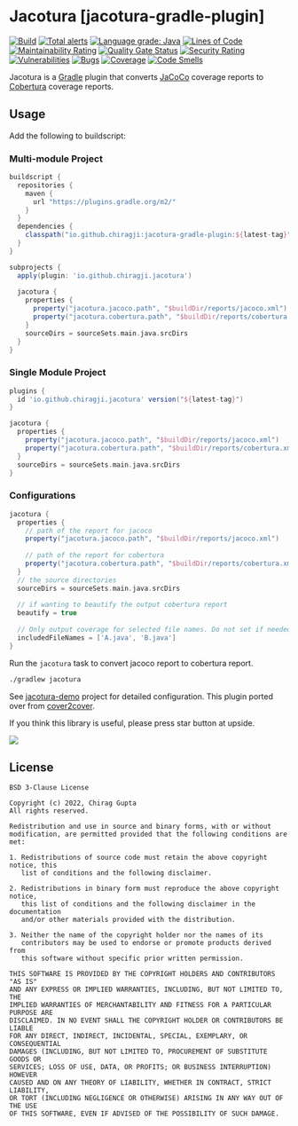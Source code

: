 Jacotura [jacotura-gradle-plugin]
======================
[![Build](https://github.com/chirag-ji/Jacotura/actions/workflows/gradle.yml/badge.svg)](https://github.com/chirag-ji/Jacotura/actions/workflows/gradle.yml)
[![Total alerts](https://img.shields.io/lgtm/alerts/g/chirag-ji/Jacotura.svg?logo=lgtm&logoWidth=18)](https://lgtm.com/projects/g/chirag-ji/Jacotura/alerts/)
[![Language grade: Java](https://img.shields.io/lgtm/grade/java/g/chirag-ji/Jacotura.svg?logo=lgtm&logoWidth=18)](https://lgtm.com/projects/g/chirag-ji/Jacotura/context:java)
[![Lines of Code](https://sonarcloud.io/api/project_badges/measure?project=chirag-ji_Jacotura&metric=ncloc)](https://sonarcloud.io/summary/new_code?id=chirag-ji_Jacotura)
[![Maintainability Rating](https://sonarcloud.io/api/project_badges/measure?project=chirag-ji_Jacotura&metric=sqale_rating)](https://sonarcloud.io/summary/new_code?id=chirag-ji_Jacotura)
[![Quality Gate Status](https://sonarcloud.io/api/project_badges/measure?project=chirag-ji_Jacotura&metric=alert_status)](https://sonarcloud.io/summary/new_code?id=chirag-ji_Jacotura)
[![Security Rating](https://sonarcloud.io/api/project_badges/measure?project=chirag-ji_Jacotura&metric=security_rating)](https://sonarcloud.io/summary/new_code?id=chirag-ji_Jacotura)
[![Vulnerabilities](https://sonarcloud.io/api/project_badges/measure?project=chirag-ji_Jacotura&metric=vulnerabilities)](https://sonarcloud.io/summary/new_code?id=chirag-ji_Jacotura)
[![Bugs](https://sonarcloud.io/api/project_badges/measure?project=chirag-ji_Jacotura&metric=bugs)](https://sonarcloud.io/summary/new_code?id=chirag-ji_Jacotura)
[![Coverage](https://sonarcloud.io/api/project_badges/measure?project=chirag-ji_Jacotura&metric=coverage)](https://sonarcloud.io/summary/new_code?id=chirag-ji_Jacotura)
[![Code Smells](https://sonarcloud.io/api/project_badges/measure?project=chirag-ji_Jacotura&metric=code_smells)](https://sonarcloud.io/summary/new_code?id=chirag-ji_Jacotura)

Jacotura is a [Gradle](https://www.gradle.org) plugin that converts [JaCoCo](http://www.eclemma.org/jacoco/) coverage
reports to [Cobertura](http://cobertura.github.io/cobertura/) coverage reports.

Usage
-----
Add the following to buildscript:

### Multi-module Project

```groovy
buildscript {
  repositories {
    maven {
      url "https://plugins.gradle.org/m2/"
    }
  }
  dependencies {
    classpath("io.github.chiragji:jacotura-gradle-plugin:${latest-tag}")
  }
}

subprojects {
  apply(plugin: 'io.github.chiragji.jacotura')
	
  jacotura {
    properties {
      property("jacotura.jacoco.path", "$buildDir/reports/jacoco.xml")
      property("jacotura.cobertura.path", "$buildDir/reports/cobertura.xml")
    }
    sourceDirs = sourceSets.main.java.srcDirs
  }
}
```

### Single Module Project

```groovy
plugins {
  id 'io.github.chiragji.jacotura' version("${latest-tag}")
}

jacotura {
  properties {
    property("jacotura.jacoco.path", "$buildDir/reports/jacoco.xml")
    property("jacotura.cobertura.path", "$buildDir/reports/cobertura.xml")
  }
  sourceDirs = sourceSets.main.java.srcDirs
}
```

### Configurations
```groovy
jacotura {
  properties {
    // path of the report for jacoco
    property("jacotura.jacoco.path", "$buildDir/reports/jacoco.xml")
    
    // path of the report for cobertura
    property("jacotura.cobertura.path", "$buildDir/reports/cobertura.xml")
  }
  // the source directories
  sourceDirs = sourceSets.main.java.srcDirs
	
  // if wanting to beautify the output cobertura report 
  beautify = true
	
  // Only output coverage for selected file names. Do not set if needed for all files
  includedFileNames = ['A.java', 'B.java']
}
```


Run the `jacotura` task to convert jacoco report to cobertura report.
```bash
./gradlew jacotura
```

See [jacotura-demo](https://github.com/chirag-ji/Jacotura/tree/main/jacotura-demo) project for detailed configuration. This plugin ported over from [cover2cover](https://github.com/rix0rrr/cover2cover).

If you think this library is useful, please press star button at upside.

 ![](https://camo.githubusercontent.com/efeaf0e8044a05ab3058270a7ac59b56fb0f3579c0185db85629ceab28e3697c/68747470733a2f2f7068617365722e696f2f636f6e74656e742f6e6577732f323031352f30392f31303030302d73746172732e706e67) 

License
-------

	BSD 3-Clause License

	Copyright (c) 2022, Chirag Gupta
	All rights reserved.

	Redistribution and use in source and binary forms, with or without
	modification, are permitted provided that the following conditions are met:

	1. Redistributions of source code must retain the above copyright notice, this
	   list of conditions and the following disclaimer.

	2. Redistributions in binary form must reproduce the above copyright notice,
	   this list of conditions and the following disclaimer in the documentation
	   and/or other materials provided with the distribution.

	3. Neither the name of the copyright holder nor the names of its
	   contributors may be used to endorse or promote products derived from
	   this software without specific prior written permission.

	THIS SOFTWARE IS PROVIDED BY THE COPYRIGHT HOLDERS AND CONTRIBUTORS "AS IS"
	AND ANY EXPRESS OR IMPLIED WARRANTIES, INCLUDING, BUT NOT LIMITED TO, THE
	IMPLIED WARRANTIES OF MERCHANTABILITY AND FITNESS FOR A PARTICULAR PURPOSE ARE
	DISCLAIMED. IN NO EVENT SHALL THE COPYRIGHT HOLDER OR CONTRIBUTORS BE LIABLE
	FOR ANY DIRECT, INDIRECT, INCIDENTAL, SPECIAL, EXEMPLARY, OR CONSEQUENTIAL
	DAMAGES (INCLUDING, BUT NOT LIMITED TO, PROCUREMENT OF SUBSTITUTE GOODS OR
	SERVICES; LOSS OF USE, DATA, OR PROFITS; OR BUSINESS INTERRUPTION) HOWEVER
	CAUSED AND ON ANY THEORY OF LIABILITY, WHETHER IN CONTRACT, STRICT LIABILITY,
	OR TORT (INCLUDING NEGLIGENCE OR OTHERWISE) ARISING IN ANY WAY OUT OF THE USE
	OF THIS SOFTWARE, EVEN IF ADVISED OF THE POSSIBILITY OF SUCH DAMAGE.
